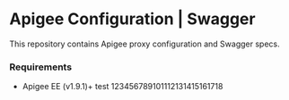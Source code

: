# Apigee Configuration | Swagger

This repository contains Apigee proxy configuration and Swagger specs.

### Requirements
- Apigee EE (v1.9.1)+
test 123456789101112131415161718

